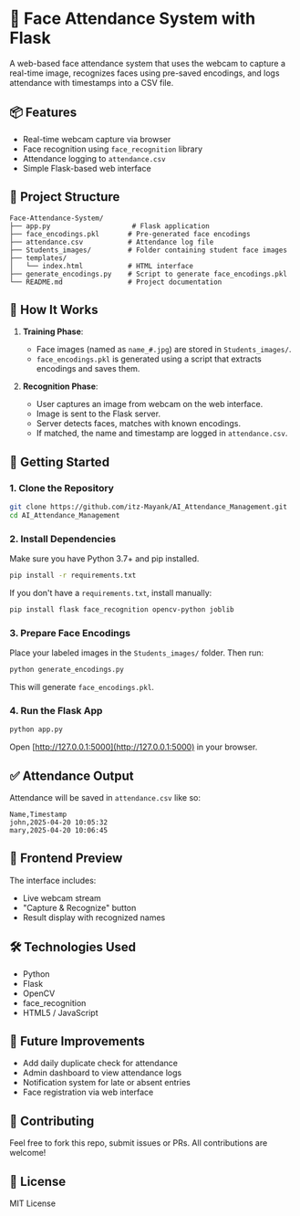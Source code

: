 # 🎥 Face Attendance System with Flask

A web-based face attendance system that uses the webcam to capture a real-time image, recognizes faces using pre-saved encodings, and logs attendance with timestamps into a CSV file.

## 📦 Features

- Real-time webcam capture via browser
- Face recognition using `face_recognition` library
- Attendance logging to `attendance.csv`
- Simple Flask-based web interface

## 📁 Project Structure

```
Face-Attendance-System/
├── app.py                    # Flask application
├── face_encodings.pkl       # Pre-generated face encodings
├── attendance.csv           # Attendance log file
├── Students_images/         # Folder containing student face images
├── templates/
│   └── index.html           # HTML interface
├── generate_encodings.py    # Script to generate face_encodings.pkl
└── README.md                # Project documentation
```

## 🧠 How It Works

1. **Training Phase**:
   - Face images (named as `name_#.jpg`) are stored in `Students_images/`.
   - `face_encodings.pkl` is generated using a script that extracts encodings and saves them.

2. **Recognition Phase**:
   - User captures an image from webcam on the web interface.
   - Image is sent to the Flask server.
   - Server detects faces, matches with known encodings.
   - If matched, the name and timestamp are logged in `attendance.csv`.

## 🚀 Getting Started

### 1. Clone the Repository

```bash
git clone https://github.com/itz-Mayank/AI_Attendance_Management.git
cd AI_Attendance_Management
```

### 2. Install Dependencies

Make sure you have Python 3.7+ and pip installed.

```bash
pip install -r requirements.txt
```

If you don't have a `requirements.txt`, install manually:

```bash
pip install flask face_recognition opencv-python joblib
```

### 3. Prepare Face Encodings

Place your labeled images in the `Students_images/` folder. Then run:

```bash
python generate_encodings.py
```

This will generate `face_encodings.pkl`.

### 4. Run the Flask App

```bash
python app.py
```

Open [http://127.0.0.1:5000](http://127.0.0.1:5000) in your browser.

## ✅ Attendance Output

Attendance will be saved in `attendance.csv` like so:

```
Name,Timestamp
john,2025-04-20 10:05:32
mary,2025-04-20 10:06:45
```

## 📸 Frontend Preview

The interface includes:

- Live webcam stream
- "Capture & Recognize" button
- Result display with recognized names

## 🛠 Technologies Used

- Python
- Flask
- OpenCV
- face_recognition
- HTML5 / JavaScript

## 🧩 Future Improvements

- Add daily duplicate check for attendance
- Admin dashboard to view attendance logs
- Notification system for late or absent entries
- Face registration via web interface

## 🤝 Contributing

Feel free to fork this repo, submit issues or PRs. All contributions are welcome!

## 📄 License

MIT License
